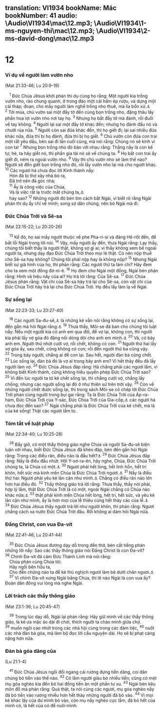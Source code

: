 translation: VI1934
bookName: Mác 
bookNumber: 41
audio: \Audio\VI1934\mac\12.mp3; \Audio\VI1934\1-ms-nguyen-thi\mac\12.mp3; \Audio\VI1934\2-ms-david-dong\mac\12.mp3
-------

<div class="title"><h1>12</h1><h3>Ví dụ về người làm vườn nho</h3><p>(Mat 21:33-46; Lu 20:9-19)</p></div>
<span class="verse mac_12_1"> <sup>1</sup> Đức Chúa Jêsus khởi phán thí dụ cùng họ rằng: Một người kia trồng vườn nho, rào chung quanh, ở trong đào một cái hầm ép rượu, và dựng một cái tháp; đoạn, cho mấy người làm nghề trồng nho thuê, mà lìa bổn xứ.<a data-toggle="tooltip" data-placement="bottom" title="Es 5:1-2">⚓</a></span>
<span class="verse mac_12_2"><sup>2</sup> Tới mùa, chủ vườn sai một đầy tớ đến cùng bọn trồng nho, đặng thâu lấy phần hoa lợi vườn nho nơi tay họ. </span>
<span class="verse mac_12_3"><sup>3</sup> Nhưng họ bắt đầy tớ mà đánh, rồi đuổi về tay không. </span>
<span class="verse mac_12_4"><sup>4</sup> Người lại sai một đầy tớ khác đến; nhưng họ đánh đầu nó và chưởi rủa nữa. </span>
<span class="verse mac_12_5"><sup>5</sup> Người còn sai đứa khác đến, thì họ giết đi; lại sai nhiều đứa khác nữa, đứa thì bị họ đánh, đứa thì bị họ giết. </span>
<span class="verse mac_12_6"><sup>6</sup> Chủ vườn còn đứa con trai một rất yêu dấu, bèn sai đi lần cuối cùng, mà nói rằng: Chúng nó sẽ kính vì con ta! </span>
<span class="verse mac_12_7"><sup>7</sup> Nhưng bọn trồng nho đó bàn với nhau rằng: Thằng nầy là con kế tự; hè, ta hãy giết nó, thì phần gia tài nó sẽ về chúng ta. </span>
<span class="verse mac_12_8"><sup>8</sup> Họ bắt con trai ấy giết đi, ném ra ngoài vườn nho. </span>
<span class="verse mac_12_9"><sup>9</sup> Vậy thì chủ vườn nho sẽ làm thế nào? Người sẽ đến giết bọn trồng nho đó, rồi lấy vườn nho lại mà cho người khác. </span>
<span class="verse mac_12_10"><sup>10</sup> Các ngươi há chưa đọc lời Kinh thánh nầy: <br/> Hòn đá bị thợ xây nhà bỏ ra, <br/> Đã trở nên đá góc nhà; <br/></span>
<span class="verse mac_12_11"> <sup>11</sup> Ấy là công việc của Chúa, <br/> Và là việc rất lạ trước mắt chúng ta,<a data-toggle="tooltip" data-placement="bottom" title="Thi 118:22-23">⚓</a><br/> hay sao? </span>
<span class="verse mac_12_12"><sup>12</sup> Những người đó bèn tìm cách bắt Ngài, vì biết rõ rằng Ngài phán thí dụ ấy chỉ về mình; song sợ dân chúng, nên bỏ Ngài mà đi. <br/></span>
<div class="title"><h3>Đức Chúa Trời và Sê-sa</h3><p>(Mat 22:15-22; Lu 20:20-26)</p></div>
<span class="verse mac_12_13"> <sup>13</sup> Kế đó, họ sai mấy người thuộc về phe Pha-ri-si và đảng Hê-rốt đến, để bắt lỗi Ngài trong lời nói. </span>
<span class="verse mac_12_14"><sup>14</sup> Vậy, mấy người ấy đến, thưa Ngài rằng: Lạy thầy, chúng tôi biết thầy là người thật, không sợ gì ai; vì thầy không xem bề ngoài người ta, nhưng dạy đạo Đức Chúa Trời theo mọi lẽ thật. Có nên nộp thuế cho Sê-sa hay không? Chúng tôi phải nộp hay là không nộp? </span>
<span class="verse mac_12_15"><sup>15</sup> Nhưng Ngài biết sự giả hình của họ, thì phán rằng: Các ngươi thử ta làm chi? Hãy đem cho ta xem một đồng đơ-ni-ê. </span>
<span class="verse mac_12_16"><sup>16</sup> Họ đem cho Ngài một đồng, Ngài bèn phán rằng: Hình và hiệu nầy của ai? Họ trả lời rằng: Của Sê-sa. </span>
<span class="verse mac_12_17"><sup>17</sup> Đức Chúa Jêsus phán rằng: Vật chi của Sê-sa hãy trả lại cho Sê-sa, còn vật chi của Đức Chúa Trời hãy trả lại cho Đức Chúa Trời. Họ đều lấy làm lạ về Ngài. <br/></span>
<div class="title"><h3>Sự sống lại</h3><p>(Mat 22:23-33; Lu 20:27-40)</p></div>
<span class="verse mac_12_18"> <sup>18</sup> Các người Sa-đu-sê,<a data-toggle="tooltip" data-placement="bottom" title="Xem chú thích ở Mat 3:7">⚓</a> là những kẻ vẫn nói rằng không có sự sống lại, đến gần mà hỏi Ngài rằng:<a data-toggle="tooltip" data-placement="bottom" title="Cong 23:8">⚓</a></span>
<span class="verse mac_12_19"><sup>19</sup> Thưa thầy, Môi-se đã ban cho chúng tôi luật nầy: Nếu một người kia có anh em qua đời, để vợ lại, không con, thì người kia phải lấy vợ góa đó đặng nối dòng dõi cho anh em mình.<a data-toggle="tooltip" data-placement="bottom" title="Phu 25:5">⚓</a></span>
<span class="verse mac_12_20"><sup>20</sup> Vả, có bảy anh em. Người thứ nhứt cưới vợ, rồi chết, không có con. </span>
<span class="verse mac_12_21"><sup>21</sup> Người thứ hai lấy vợ góa ấy, sau chết, cũng không có con; rồi đến người thứ ba cũng vậy. </span>
<span class="verse mac_12_22"><sup>22</sup> Trong bảy người, chẳng ai để con lại. Sau hết, người đàn bà cũng chết. </span>
<span class="verse mac_12_23"><sup>23</sup> Lúc sống lại, đàn bà đó là vợ ai trong bảy anh em? Vì hết thảy đều đã lấy người làm vợ. </span>
<span class="verse mac_12_24"><sup>24</sup> Đức Chúa Jêsus đáp rằng: Há chẳng phải các ngươi lầm, vì không biết Kinh thánh, cũng không hiểu quyền phép Đức Chúa Trời sao? </span>
<span class="verse mac_12_25"><sup>25</sup> Vì đến lúc người ta từ kẻ chết sống lại, thì chẳng cưới vợ, chẳng lấy chồng; nhưng các người sống lại đó ở như thiên sứ trên trời vậy. </span>
<span class="verse mac_12_26"><sup>26</sup> Còn về những người chết được sống lại, thì trong sách Môi-se có chép lời Đức Chúa Trời phán cùng người trong bụi gai rằng: Ta là Đức Chúa Trời của Áp-ra-ham, Đức Chúa Trời của Y-sác, Đức Chúa Trời của Gia-cốp,<a data-toggle="tooltip" data-placement="bottom" title="Xu 3:6">⚓</a> các ngươi há chưa đọc đến sao? </span>
<span class="verse mac_12_27"><sup>27</sup> Ngài chẳng phải là Đức Chúa Trời của kẻ chết, mà là của kẻ sống! Thật các ngươi lầm to. <br/></span>
<div class="title"><h3>Tóm tắt về luật pháp</h3><p>(Mat 22:34-40; Lu 10:25-28)</p></div>
<span class="verse mac_12_28"> <sup>28</sup> Bấy giờ, có một thầy thông giáo nghe Chúa và người Sa-đu-sê biện luận với nhau, biết Đức Chúa Jêsus đã khéo đáp, bèn đến gần hỏi Ngài rằng: Trong các điều răn, điều nào là đầu hết?<a data-toggle="tooltip" data-placement="bottom" title="Lu 10:25-28">⚓</a></span>
<span class="verse mac_12_29"><sup>29</sup> Đức Chúa Jêsus đáp rằng: Nầy là điều đầu nhứt: Hỡi Y-sơ-ra-ên, hãy nghe, Chúa, Đức Chúa Trời chúng ta, là Chúa có một.<a data-toggle="tooltip" data-placement="bottom" title="Phu 6:4-5">⚓</a></span>
<span class="verse mac_12_30"><sup>30</sup> Ngươi phải hết lòng, hết linh hồn, hết trí khôn, hết sức mà kính mến Chúa là Đức Chúa Trời ngươi.<a data-toggle="tooltip" data-placement="bottom" title="Có nhiều bản cũ thêm rằng: Đó là điều răn thứ nhứt; còn điều thứ hai đây cũng vậy">⚓</a></span>
<span class="verse mac_12_31"><sup>31</sup> Nầy là điều thứ hai: Ngươi phải yêu kẻ lân cận như mình.<a data-toggle="tooltip" data-placement="bottom" title="Le 19:18">⚓</a> Chẳng có điều răn nào lớn hơn hai điều đó. </span>
<span class="verse mac_12_32"><sup>32</sup> Thầy thông giáo trả lời rằng: Thưa thầy, thầy nói phải, hợp lý lắm, thật Đức Chúa Trời là có một, ngoài Ngài chẳng có Chúa nào khác nữa;<a data-toggle="tooltip" data-placement="bottom" title="Phu 4:35">⚓</a></span>
<span class="verse mac_12_33"><sup>33</sup> thật phải kính mến Chúa hết lòng, hết trí, hết sức, và yêu kẻ lân cận như mình, ấy là hơn mọi của lễ thiêu cùng hết thảy các của lễ.<a data-toggle="tooltip" data-placement="bottom" title="Os 6:6">⚓</a></span>
<span class="verse mac_12_34"><sup>34</sup> Đức Chúa Jêsus thấy người trả lời như người khôn, thì phán rằng: Ngươi chẳng cách xa nước Đức Chúa Trời đâu. Rồi không ai dám hỏi Ngài nữa. <br/></span>
<div class="title"><h3>Đấng Christ, con vua Đa-vít</h3><p>(Mat 22:41-46; Lu 20:41-44)</p></div>
<span class="verse mac_12_35"> <sup>35</sup> Đức Chúa Jêsus đương dạy dỗ trong đền thờ, bèn cất tiếng phán những lời nầy: Sao các thầy thông giáo nói Đấng Christ là con Đa-vít? </span>
<span class="verse mac_12_36"><sup>36</sup> Chính Đa-vít đã cảm Đức Thánh Linh mà nói rằng: <br/> Chúa phán cùng Chúa tôi: <br/> Hãy ngồi bên hữu ta, <br/> Cho đến chừng nào ta để kẻ thù nghịch ngươi làm bệ dưới chân ngươi.<a data-toggle="tooltip" data-placement="bottom" title="Thi 110:1">⚓</a><br/></span>
<span class="verse mac_12_37"> <sup>37</sup> Vì chính Đa-vít xưng Ngài bằng Chúa, thì lẽ nào Ngài là con vua ấy? Đoàn dân đông vui lòng mà nghe Ngài. <br/></span>
<div class="title"><h3>Lời trách các thầy thông giáo</h3><p>(Mat 23:1-36; Lu 20:45-47)</p></div>
<span class="verse mac_12_38"> <sup>38</sup> Trong lúc dạy dỗ, Ngài lại phán rằng: Hãy giữ mình về các thầy thông giáo, là kẻ ưa mặc áo dài đi chơi, thích người ta chào mình giữa chợ. </span>
<span class="verse mac_12_39"><sup>39</sup> muốn ngôi cao nhứt trong các nhà hội cùng trong các đám tiệc, </span>
<span class="verse mac_12_40"><sup>40</sup> nuốt các nhà đàn bà góa, mà làm bộ đọc lời cầu nguyện dài. Họ sẽ bị phạt càng nặng hơn nữa. <br/></span>
<div class="title"><h3>Đàn bà góa dâng của</h3><p>(Lu 21:1-4)</p></div>
<span class="verse mac_12_41"> <sup>41</sup> Đức Chúa Jêsus ngồi đối ngang cái rương đựng tiền dâng, coi dân chúng bỏ tiền vào thể nào. </span>
<span class="verse mac_12_42"><sup>42</sup> Có lắm người giàu bỏ nhiều tiền; cũng có một mụ góa nghèo kia đến bỏ hai đồng tiền ăn một phần tư xu. </span>
<span class="verse mac_12_43"><sup>43</sup> Ngài bèn kêu môn đồ mà phán rằng: Quả thật, ta nói cùng các ngươi, mụ góa nghèo nầy đã bỏ tiền vào rương nhiều hơn hết thảy những người đã bỏ vào. </span>
<span class="verse mac_12_44"><sup>44</sup> Vì mọi kẻ khác lấy của dư mình bỏ vào, còn mụ nầy nghèo cực lắm, đã bỏ hết của mình có, là hết của có để nuôi mình. <br/></span>

